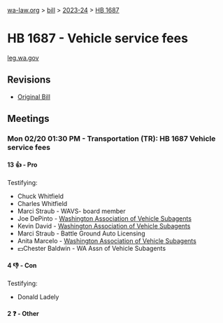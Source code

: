 [wa-law.org](/) > [bill](/bill/) > [2023-24](/bill/2023-24/) > [HB 1687](/bill/2023-24/hb/1687/)

# HB 1687 - Vehicle service fees
[leg.wa.gov](https://app.leg.wa.gov/billsummary?BillNumber=1687&Year=2023&Initiative=false)

## Revisions
* [Original Bill](1/)

## Meetings
### Mon 02/20 01:30 PM - Transportation (TR): HB 1687 Vehicle service fees
#### 13 👍 - Pro
Testifying:
* Chuck Whitfield
* Charles Whitfield
* Marci Straub - WAVS- board member
* Joe DePinto - [Washington Association of Vehicle Subagents](/org/washington_association_of_vehicle_subagents/)
* Kevin David - [Washington Association of Vehicle Subagents](/org/washington_association_of_vehicle_subagents/)
* Marci Straub - Battle Ground Auto Licensing
* Anita Marcelo - [Washington Association of Vehicle Subagents](/org/washington_association_of_vehicle_subagents/)
* 💵Chester Baldwin - WA Assn of Vehicle Subagents

#### 4 👎 - Con
Testifying:
* Donald Ladely

#### 2 ❓ - Other
